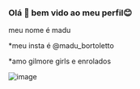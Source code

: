 ### Olá 👋 bem vido ao meu perfil😊

meu nome é  madu

*meu  insta é
@madu_bortoletto

*amo
gilmore
girls
e
enrolados


![]()![image](https://media.tenor.com/YpAPzGp-YwIAAAAM/lorelai-gilmore-girls.gif)

